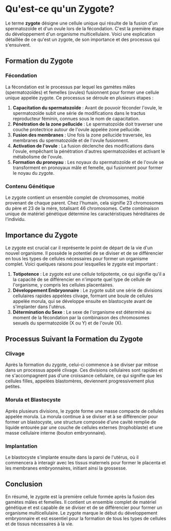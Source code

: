 # Qu'est-ce qu'un Zygote?

Le terme **zygote** désigne une cellule unique qui résulte de la fusion d'un spermatozoïde et d'un ovule lors de la fécondation. C'est la première étape du développement d'un organisme multicellulaire. Voici une explication détaillée de ce qu'est un zygote, de son importance et des processus qui s'ensuivent.

## Formation du Zygote

### Fécondation

La fécondation est le processus par lequel les gamètes mâles (spermatozoïdes) et femelles (ovules) fusionnent pour former une cellule unique appelée zygote. Ce processus se déroule en plusieurs étapes :

1. **Capacitation du spermatozoïde** : Avant de pouvoir féconder l'ovule, le spermatozoïde subit une série de modifications dans le tractus reproducteur féminin, connues sous le nom de capacitation.
2. **Pénétration de la zone pellucide** : Le spermatozoïde doit traverser une couche protectrice autour de l'ovule appelée zone pellucide.
3. **Fusion des membranes** : Une fois la zone pellucide traversée, les membranes du spermatozoïde et de l'ovule fusionnent.
4. **Activation de l'ovule** : La fusion déclenche des modifications dans l'ovule, empêchant la pénétration d'autres spermatozoïdes et activant le métabolisme de l'ovule.
5. **Formation du pronoyau** : Les noyaux du spermatozoïde et de l'ovule se transforment en pronoyaux mâle et femelle, qui fusionnent pour former le noyau du zygote.

### Contenu Génétique

Le zygote contient un ensemble complet de chromosomes, moitié provenant de chaque parent. Chez l'humain, cela signifie 23 chromosomes du père et 23 de la mère, totalisant 46 chromosomes. Cette combinaison unique de matériel génétique détermine les caractéristiques héréditaires de l'individu.

## Importance du Zygote

Le zygote est crucial car il représente le point de départ de la vie d'un nouvel organisme. Il possède le potentiel de se diviser et de se différencier en tous les types de cellules nécessaires pour former un organisme complet. Voici quelques raisons pour lesquelles le zygote est important :

1. **Totipotence** : Le zygote est une cellule totipotente, ce qui signifie qu'il a la capacité de se différencier en n'importe quel type de cellule de l'organisme, y compris les cellules placentaires.
2. **Développement Embryonnaire** : Le zygote subit une série de divisions cellulaires rapides appelées clivage, formant une boule de cellules appelée morula, qui se développe ensuite en blastocyste avant de s'implanter dans l'utérus.
3. **Détermination du Sexe** : Le sexe de l'organisme est déterminé au moment de la fécondation par la combinaison des chromosomes sexuels du spermatozoïde (X ou Y) et de l'ovule (X).

## Processus Suivant la Formation du Zygote

### Clivage

Après la formation du zygote, celui-ci commence à se diviser par mitose dans un processus appelé clivage. Ces divisions cellulaires sont rapides et ne s'accompagnent pas d'une croissance cellulaire, ce qui signifie que les cellules filles, appelées blastomères, deviennent progressivement plus petites.

### Morula et Blastocyste

Après plusieurs divisions, le zygote forme une masse compacte de cellules appelée morula. La morula continue à se diviser et à se différencier pour former un blastocyste, une structure composée d'une cavité remplie de liquide entourée par une couche de cellules externes (trophoblaste) et une masse cellulaire interne (bouton embryonnaire).

### Implantation

Le blastocyste s'implante ensuite dans la paroi de l'utérus, où il commencera à interagir avec les tissus maternels pour former le placenta et les membranes embryonnaires, initiant ainsi la grossesse.

## Conclusion

En résumé, le zygote est la première cellule formée après la fusion des gamètes mâles et femelles. Il contient un ensemble complet de matériel génétique et est capable de se diviser et de se différencier pour former un organisme multicellulaire. Le zygote marque le début du développement embryonnaire et est essentiel pour la formation de tous les types de cellules et de tissus nécessaires à la vie.